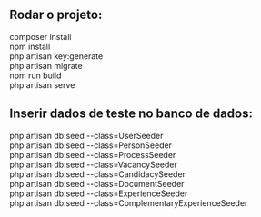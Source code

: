 ## Rodar o projeto:
composer install<br>
npm install<br>
php artisan key:generate<br>
php artisan migrate <br>
npm run build<br>
php artisan serve<br>


## Inserir dados de teste no banco de dados:
php artisan db:seed --class=UserSeeder<br>
php artisan db:seed --class=PersonSeeder<br>
php artisan db:seed --class=ProcessSeeder<br>
php artisan db:seed --class=VacancySeeder<br>
php artisan db:seed --class=CandidacySeeder<br>
php artisan db:seed --class=DocumentSeeder<br>
php artisan db:seed --class=ExperienceSeeder<br>
php artisan db:seed --class=ComplementaryExperienceSeeder<br>
